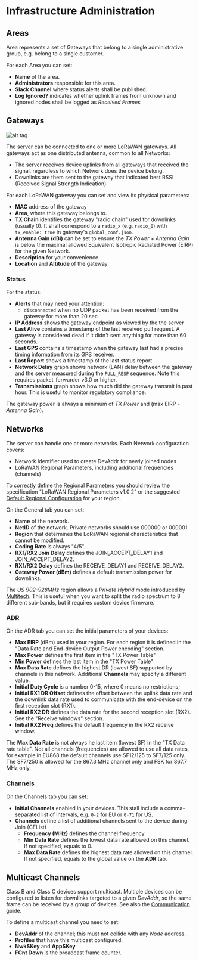 # Infrastructure Administration

## Areas
Area represents a set of Gateways that belong to a single administrative group,
e.g. belong to a single customer.

For each Area you can set:
 - **Name** of the area.
 - **Administrators** responsible for this area.
 - **Slack Channel** where status alerts shall be published.
 - **Log Ignored?** indicates whether uplink frames from unknown and ignored nodes
   shall be logged as *Received Frames*


## Gateways
![alt tag](https://raw.githubusercontent.com/gotthardp/lorawan-server/master/doc/images/admin-gateway.png)

The server can be connected to one or more LoRaWAN gateways. All gateways act
as one distributed antenna, common to all Networks:
 * The server receives device uplinks from all gateways that received the signal,
   regardless to which Network does the device belong.
 * Downlinks are them sent to the gateway that indicated best RSSI (Received
   Signal Strength Indication).

For each LoRaWAN gateway you can set and view its physical parameters:
 - **MAC** address of the gateway
 - **Area**, where this gateway belongs to.
 - **TX Chain** identifies the gateway "radio chain" used for downlinks (usually 0).
   It shall correspond to a `radio_x` (e.g. `radio_0`) with `tx_enable: true`
   in gateway's `global_conf.json`.
 - **Antenna Gain (dBi)** can be set to ensure the *TX Power* + *Antenna Gain*
   is below the maximal allowed Equivalent Isotropic Radiated Power (EIRP)
   for the given Network.
 - **Description** for your convenience.
 - **Location** and **Altitude** of the gateway

### Status

For the status:
 - **Alerts** that may need your attention:
   * `disconnected` when no UDP packet has been received from the gateway for
     more than 20 sec
 - **IP Address** shows the gateway endpoint as viewed by the the server
 - **Last Alive** contains a timestamp of the last received pull request. A gateway is
   considered dead if it didn't sent anything for more than 60 seconds.
 - **Last GPS** contains a timestamp when the gateway last had a precise timing
   information from its GPS receiver.
 - **Last Report** shows a timestamp of the last status report
 - **Network Delay** graph shows network (LAN) delay between the gateway and the server
   measured during the [`PULL_RESP`](https://github.com/Lora-net/packet_forwarder/blob/master/PROTOCOL.TXT#L274)
   sequence. Note this requires packet_forwarder v3.0 or higher.
 - **Transmissions** graph shows how much did the gateway transmit in past hour.
   This is useful to monitor regulatory compliance.

The gateway power is always a minimum of *TX Power* and (max EIRP - *Antenna Gain*).


## Networks

The server can handle one or more networks. Each Network configuration covers:
 * Network Identifier used to create DevAddr for newly joined nodes
 * LoRaWAN Regional Parameters, including additional frequencies (channels)

To correctly define the Regional Parameters you should review the specification
"LoRaWAN Regional Parameters v1.0.2" or the suggested
[Default Regional Configuration](Regions.md) for your region.

On the General tab you can set:
 - **Name** of the network.
 - **NetID** of the network. Private networks should use 000000 or 000001.
 - **Region** that determines the LoRaWAN regional characteristics that cannot be modified.
 - **Coding Rate** is always "4/5".
 - **RX1/RX2 Join Delay** defines the JOIN_ACCEPT_DELAY1 and JOIN_ACCEPT_DELAY2.
 - **RX1/RX2 Delay** defines the RECEIVE_DELAY1 and RECEIVE_DELAY2.
 - **Gateway Power (dBm)** defines a default transmission power for downlinks.

The *US 902-928MHz* region allows a *Private Hybrid* mode introduced by
[Multitech](www.multitech.net/developer/software/lora/introduction-to-lora).
This is useful when you want to split the radio spectrum to 8 different sub-bands,
but it requires custom device firmware.

### ADR

On the ADR tab you can set the initial parameters of your devices:
 - **Max EIRP** (dBm) used in your region. For each region it is defined in the
   "Data Rate and End-device Output Power encoding" section.
 - **Max Power** defines the first item in the "TX Power Table"
 - **Min Power** defines the last item in the "TX Power Table"
 - **Max Data Rate** defines the highest DR (lowest SF) supported by channels in
   this network. Additional **Channels** may specify a different value.
 - **Initial Duty Cycle** is a number 0-15, where 0 means no restrictions;
 - **Initial RX1 DR Offset** defines the offset between the uplink data rate and
   the downlink data rate used to communicate with the end-device on the first
   reception slot (RX1).
 - **Initial RX2 DR** defines the data rate for the second reception slot (RX2).
   See the "Receive windows" section.
 - **Initial RX2 Freq** defines the default frequency in the RX2 receive window.

The **Max Data Rate** is not always he last item (lowest SF) in the
"TX Data rate table". Not all channels (frequencies) are allowed to use all data
rates, for example in EU868 the default channels use SF12/125 to SF7/125 only.
The SF7/250 is allowed for the 867.3 MHz channel only and FSK for 867.7 MHz only.

### Channels

On the Channels tab you can set:
 - **Initial Channels** enabled in your devices. This stall include a
   comma-separated list of intervals, e.g. `0-2` for EU or `0-71` for US.
 - **Channels** define a list of additional channels sent to the device during
   Join (CFList)
   - **Frequency (MHz)** defines the channel frequency
   - **Min Data Rate** defines the lowest data rate allowed on this channel.
     If not specified, equals to 0.
   - **Max Data Rate** defines the highest data rate allowed on this channel.
     If not specified, equals to the global value on the **ADR** tab.

## Multicast Channels

Class B and Class C devices support multicast. Multiple devices can be configured
to listen for downlinks targeted to a given *DevAddr*, so the same frame can be
received by a group of devices. See also the [Communication](Communication.md) guide.

To define a multicast channel you need to set:
 - **DevAddr** of the channel; this must not collide with any *Node* address.
 - **Profiles** that have this multicast configured.
 - **NwkSKey** and **AppSKey**
 - **FCnt Down** is the broadcast frame counter.
